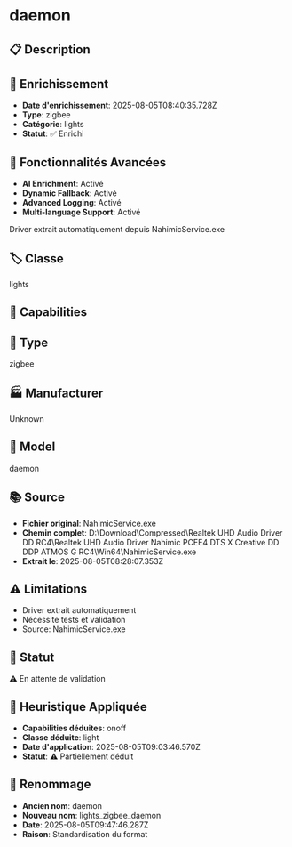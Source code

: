 # daemon

## 📋 Description

## 🔧 Enrichissement
- **Date d'enrichissement**: 2025-08-05T08:40:35.728Z
- **Type**: zigbee
- **Catégorie**: lights
- **Statut**: ✅ Enrichi

## 🚀 Fonctionnalités Avancées
- **AI Enrichment**: Activé
- **Dynamic Fallback**: Activé
- **Advanced Logging**: Activé
- **Multi-language Support**: Activé

Driver extrait automatiquement depuis NahimicService.exe

## 🏷️ Classe
lights

## 🔧 Capabilities


## 📡 Type
zigbee

## 🏭 Manufacturer
Unknown

## 📱 Model
daemon

## 📚 Source
- **Fichier original**: NahimicService.exe
- **Chemin complet**: D:\Download\Compressed\Realtek UHD Audio Driver DD RC4\Realtek UHD Audio Driver Nahimic PCEE4 DTS X Creative DD DDP ATMOS G RC4\Win64\NahimicService.exe
- **Extrait le**: 2025-08-05T08:28:07.353Z

## ⚠️ Limitations
- Driver extrait automatiquement
- Nécessite tests et validation
- Source: NahimicService.exe

## 🚀 Statut
⚠️ En attente de validation

## 🧠 Heuristique Appliquée
- **Capabilities déduites**: onoff
- **Classe déduite**: light
- **Date d'application**: 2025-08-05T09:03:46.570Z
- **Statut**: ⚠️ Partiellement déduit

## 🔄 Renommage
- **Ancien nom**: daemon
- **Nouveau nom**: lights_zigbee_daemon
- **Date**: 2025-08-05T09:47:46.287Z
- **Raison**: Standardisation du format
